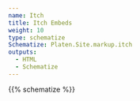 ```yaml
---
name: Itch
title: Itch Embeds
weight: 10
type: schematize
Schematize: Platen.Site.markup.itch
outputs:
  - HTML
  - Schematize
---
```


{{% schematize %}}
